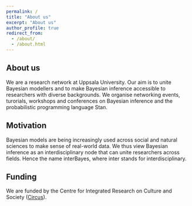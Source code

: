 ```yaml
---
permalink: /
title: "About us"
excerpt: "About us"
author_profile: true
redirect_from: 
  - /about/
  - /about.html
---
```


## About us
We are a research network at Uppsala University. Our aim is to unite Bayesian modellers and to make Bayesian inference accessible to researchers with diverse backgrounds. 
We organise networking events, turorials, workshops and conferences on Bayesian inference and the probabilistic programming language Stan.  

## Motivation
Bayesian models are being increasingly used across social and natural sciences to make
sense of real-world data. We thus view Bayesian inference as an interdisciplinary node that can unite researchers across fields. Hence the name interBayes, where inter stands for interdisciplinary. 

## Funding
We are funded by the Centre for Integrated Research on Culture and Society (<a href="https://www.uu.se/centrum/circus">Circus</a>).  




